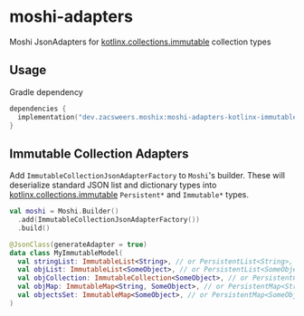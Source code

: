 # moshi-adapters

Moshi JsonAdapters for [kotlinx.collections.immutable](https://github.com/Kotlin/kotlinx.collections.immutable) collection types

## Usage

Gradle dependency

```kotlin
dependencies {
  implementation("dev.zacsweers.moshix:moshi-adapters-kotlinx-immutable:<version>")
}
```
## Immutable Collection Adapters

Add `ImmutableCollectionJsonAdapterFactory` to `Moshi`'s builder. These will deserialize standard JSON 
list and dictionary types into [kotlinx.collections.immutable](https://github.com/Kotlin/kotlinx.collections.immutable)
`Persistent*` and `Immutable*` types.

```Kotlin
val moshi = Moshi.Builder()
  .add(ImmutableCollectionJsonAdapterFactory())
  .build()

@JsonClass(generateAdapter = true)
data class MyImmutableModel(
  val stringList: ImmutableList<String>, // or PersistentList<String>,
  val objList: ImmutableList<SomeObject>, // or PersistentList<SomeObject>,
  val objCollection: ImmutableCollection<SomeObject>, // or PersistentCollection<SomeObject>,
  val objMap: ImmutableMap<String, SomeObject>, // or PersistentMap<String, SomeObject>,
  val objectsSet: ImmutableMap<SomeObject>, // or PersistentMap<SomeObject>,  
)
```

